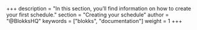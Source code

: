 +++
description     = "In this section, you’ll find information on how to create your first schedule."
section         = "Creating your schedule"
author          = "@BlokksHQ"
keywords        = ["blokks", "documentation"]
weight          = 1
+++

